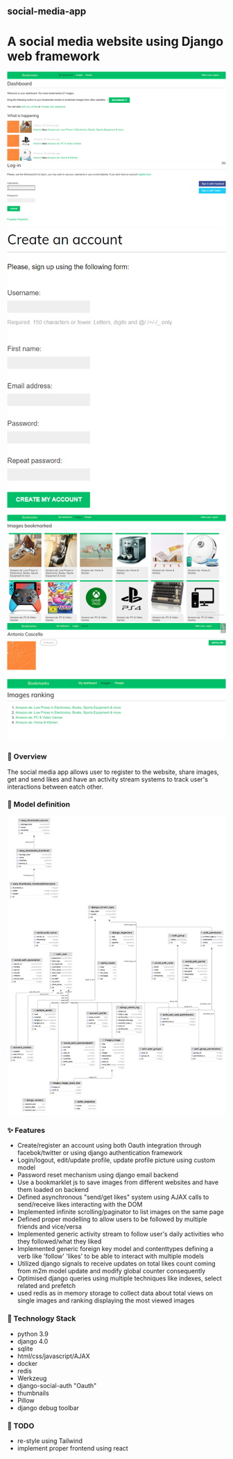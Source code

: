 ## social-media-app
# A social media website using Django web framework

![dashboard.png](bookmarks%2Faccount%2Fstatic%2Fdashboard.png)
![login.png](bookmarks%2Faccount%2Fstatic%2Flogin.png)
![register.png](bookmarks%2Faccount%2Fstatic%2Fregister.png)
![images.png](bookmarks%2Faccount%2Fstatic%2Fimages.png)
![followers.png](bookmarks%2Faccount%2Fstatic%2Ffollowers.png)
![ranking.png](bookmarks%2Faccount%2Fstatic%2Franking.png)

### 🚀 Overview
The social media app allows user to register to the website, share images, get and send likes and 
have an activity stream systems to track user's interactions between eatch other.

### 🍁 Model definition
![db.png](bookmarks%2Faccount%2Fstatic%2Fdb.png)

### ✨ Features
 - Create/register an account using both Oauth integration through facebok/twitter or using django authentication framework
 - Login/logout, edit/update profile, update profile picture using custom model
 - Password reset mechanism using django email backend
 - Use a bookmarklet js to save images from different websites and have them loaded on backend
 - Defined asynchronous "send/get likes" system using AJAX calls to send/receive likes interacting with the DOM
 - Implemented infinite scrolling/paginator to list images on the same page
 - Defined proper modelling to allow users to be followed by multiple friends and vice/versa
 - Implemented generic activity stream to follow user's daily activities who they followed/what they liked
 - Implemented generic foreign key model and contenttypes defining a verb like 'follow' 'likes' to be able to interact with multiple models
 - Utilized django signals to receive updates on total likes count coming from m2m model update and modify global counter consequently
 - Optimised django queries using multiple techniques like indexes, select related and prefetch
 - used redis as in memory storage to collect data about total views on single images and ranking displaying the most viewed images

### 🚀 Technology Stack
- python 3.9
- django 4.0
- sqlite
- html/css/javascript/AJAX
- docker
- redis
- Werkzeug
- django-social-auth "Oauth"
- thumbnails
- Pillow 
- django debug toolbar


### 🔎 TODO
- re-style using Tailwind
- implement proper frontend using react